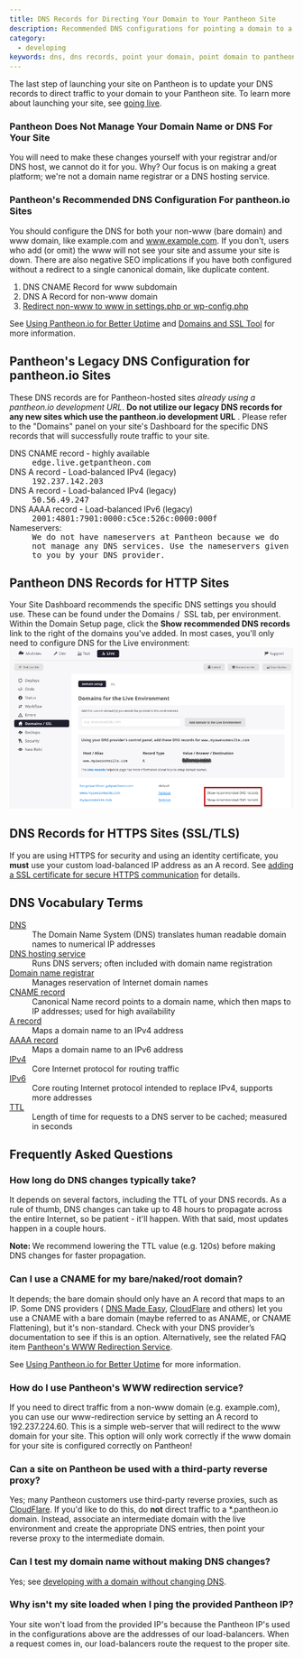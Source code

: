 ```yaml
---
title: DNS Records for Directing Your Domain to Your Pantheon Site
description: Recommended DNS configurations for pointing a domain to a Pantheon Drupal or WordPress site.
category:
  - developing
keywords: dns, dns records, point your domain, point domain to pantheon, pointing your domain to your pantheon site, dns host, dns configuration, add domain to a site, dns records for https, dns records for http, dns records for http sites, dns records for https sites
---
```

The last step of launching your site on Pantheon is to update your DNS records to direct traffic to your domain to your Pantheon site. To learn more about launching your site, see [going live](/docs/articles/going-live/).

### Pantheon Does Not Manage Your Domain Name or DNS For Your Site

You will need to make these changes yourself with your registrar and/or DNS host, we cannot do it for you. Why? Our focus is on making a great platform; we're not a domain name registrar or a DNS hosting service.

### Pantheon's Recommended DNS Configuration For pantheon.io Sites

You should configure the DNS for both your non-www (bare domain) and www domain, like example.com and www.example.com. If you don't, users who add (or omit) the www will not see your site and assume your site is down. There are also negative SEO implications if you have both configured without a redirect to a single canonical domain, like duplicate content.

1. DNS CNAME Record for www subdomain
2. DNS A Record for non-www domain
3. [Redirect non-www to www in settings.php or wp-config.php](/docs/articles/sites/code/redirect-incoming-requests/#redirect-to-a-common-domain)

See [Using Pantheon.io for Better Uptime](/docs/articles/sites/domains/using-pantheon-io-for-better-uptime) and [Domains and SSL Tool](/docs/articles/sites/domains) for more information.


## Pantheon's Legacy DNS Configuration for pantheon.io Sites

These DNS records are for Pantheon-hosted sites _already using a pantheon.io development URL_. **Do not utilize our legacy DNS records for any new sites which use the pantheon.io development URL** . Please refer to the "Domains" panel on your site's Dashboard for the specific DNS records that will successfully route traffic to your site.
<div class="alert alert-info" role="alert">
<dl class="records">
	<dt>DNS CNAME record - highly available</dt>
	<dd>edge.live.getpantheon.com</dd>
	<dt>DNS A record - Load-balanced IPv4 (legacy)</dt>
	<dd>192.237.142.203</dd>
	<dt>DNS A record - Load-balanced IPv4 (legacy)</dt>
	<dd>50.56.49.247</dd>
	<dt>DNS AAAA record - Load-balanced IPv6 (legacy)</dt>
	<dd>2001:4801:7901:0000:c5ce:526c:0000:000f</dd>
	<dt>Nameservers:</dt>
	<dd>We do not have nameservers at Pantheon because we do not manage any DNS services. Use the nameservers given to you by your DNS provider.</dd>
</dl></div>

## Pantheon DNS Records for HTTP Sites  
Your Site Dashboard recommends the specific DNS settings you should use. These can be found under the Domains /  SSL tab, per environment. Within the Domain Setup page, click the **Show recommended DNS records** link to the right of the domains you've added. In most cases, you'll only need to configure DNS for the Live environment:  
![Recommended DNS records](/source/docs/assets/images/pantheon-dns-records-for-http-sites.png "Pantheon Live environment dashboard showing the domains tool with links to recommended dns-records highlighted")
## DNS Records for HTTPS Sites (SSL/TLS)

If you are using HTTPS for security and using an identity certificate, you **must** use your custom load-balanced IP address as an A record. See [adding a SSL certificate for secure HTTPS communication](/docs/articles/sites/domains/adding-a-ssl-certificate-for-secure-https-communication/) for details.

## DNS Vocabulary Terms
<dl>
	<dt><a href="http://en.wikipedia.org/wiki/Domain_Name_System">DNS</a></dt>
	<dd>The Domain Name System (DNS) translates human readable domain names to numerical IP addresses</dd>
	<dt><a href="http://en.wikipedia.org/wiki/DNS_hosting_service">DNS hosting service</a></dt>
	<dd>Runs DNS servers; often included with domain name registration</dd>
	<dt><a href="http://en.wikipedia.org/wiki/Domain_name_registrar">Domain name registrar</a></dt>
	<dd>Manages reservation of Internet domain names</dd>
	<dt><a href="http://en.wikipedia.org/wiki/CNAME_record">CNAME record</a></dt>
	<dd>Canonical Name record points to a domain name, which then maps to IP addresses; used for high availability</dd>
	<dt><a href="http://en.wikipedia.org/wiki/A_record#A">A record</a></dt>
	<dd>Maps a domain name to an IPv4 address</dd>
	<dt><a href="http://en.wikipedia.org/wiki/A_record#AAAA">AAAA record</a></dt>
	<dd>Maps a domain name to an IPv6 address</dd>
	<dt><a href="http://en.wikipedia.org/wiki/IPv4">IPv4</a></dt>
	<dd>Core Internet protocol for routing traffic</dd>
	<dt><a href="http://en.wikipedia.org/wiki/IPv4">IPv6</a></dt>
	<dd>Core routing Internet protocol intended to replace IPv4, supports more addresses</dd>
	<dt><a href="http://en.wikipedia.org/wiki/Time_to_live#DNS_records">TTL</a></dt>
	<dd>Length of time for requests to a DNS server to be cached; measured in seconds</dd>
</dl>

## Frequently Asked Questions

### How long do DNS changes typically take?

It depends on several factors, including the TTL of your DNS records. As a rule of thumb, DNS changes can take up to 48 hours to propagate across the entire Internet, so be patient - it'll happen. With that said, most updates happen in a couple hours.
<div class="alert alert-info" role="alert"><strong>Note: </strong>
We recommend lowering the TTL value (e.g. 120s) before making DNS changes for faster propagation.
</div>

### Can I use a CNAME for my bare/naked/root domain?

It depends; the bare domain should only have an A record that maps to an IP. Some DNS providers ( [DNS Made Easy](http://www.dnsmadeeasy.com/services/aname-records/), [CloudFlare](https://support.cloudflare.com/hc/en-us/docs/articles/200169056-CNAME-Flattening-RFC-compliant-support-for-CNAME-at-the-root) and others) let you use a CNAME with a bare domain (maybe referred to as ANAME, or CNAME Flattening), but it's non-standard. Check with your DNS provider’s documentation to see if this is an option. Alternatively, see the related FAQ item [Pantheon's WWW Redirection Service](/docs/articles/sites/domains/dns-records-for-directing-your-domain-to-your-pantheon-site/#pantheon's-recommended-dns-configuration-for-pantheon.io-sites).


See [Using Pantheon.io for Better Uptime](/docs/articles/sites/domains/using-pantheon-io-for-better-uptime) for more information.

### How do I use Pantheon's WWW redirection service?

If you need to direct traffic from a non-www domain (e.g. example.com), you can use our www-redirection service by setting an A record to 192.237.224.60. This is a simple web-server that will redirect to the www domain for your site. This option will only work correctly if the www domain for your site is configured correctly on Pantheon!

### Can a site on Pantheon be used with a third-party reverse proxy?

Yes; many Pantheon customers use third-party reverse proxies, such as [CloudFlare](https://www.cloudflare.com/). If you'd like to do this, do **not** direct traffic to a \*.pantheon.io domain. Instead, associate an intermediate domain with the live environment and create the appropriate DNS entries, then point your reverse proxy to the intermediate domain.

### Can I test my domain name without making DNS changes?

Yes; see [developing with a domain without changing DNS](/docs/articles/sites/domains/adding-a-domain-to-a-site-environment/#dev_wo_dns).

### Why isn't my site loaded when I ping the provided Pantheon IP?

Your site won't load from the provided IP's because the Pantheon IP's used in the configurations above are the addresses of our load-balancers. When a request comes in, our load-balancers route the request to the proper site. 

<style type="text/css">.records dd {
  font-family: monospace;
}
</style>
